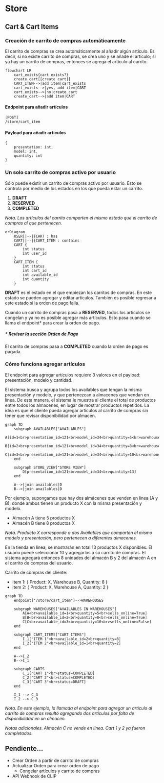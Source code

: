 # Store
## Cart & Cart Items
### Creación de carrito de compras automáticamente
El carrito de compras se crea automáticamente al añadir algún artículo. Es decir, si no existe carrito de compras, se crea uno y se añade el artículo; si ya hay un carrito de compras, entonces se agrega el artículo al carrito.

```mermaid
flowchart LR
    cart_exists{cart exists?}
    create_cart[[create cart]]
    CART_ITEM-->|add item|cart_exists
    cart_exists-->|yes, add item|CART
    cart_exists-->|no|create_cart
    create_cart-->|add item|CART
```

#### Endpoint para añadir artículos
```
[POST]
/store/cart_item
```

#### Payload para añadir artículos
```
{
    presentation: int,
    model: int,
    quantity: int
}
```

### Un solo carrito de compras activo por usuario
Sólo puede existir un carrito de compras activo por usuario. Esto se controla por medio de los estados en los que pueda estar un carrito. 
1. **DRAFT**
2. **RESERVED**
3. **COMPLETED**

*Nota. Los artículos del carrito comparten el mismo estado que el carrito de compras al que pertenecen.*

```mermaid
erDiagram
    USER||--|{CART : has
    CART||--|{CART_ITEM : contains
    CART {
        int status
        int user_id
    }
    CART_ITEM {
        int status
        int cart_id
        int available_id
        int quantity
    }
```

**DRAFT** es el estado en el que empiezan los carritos de compras. En este estado se pueden agregar y editar artículos. También es posible regresar a este estado si la orden de pago falla.

Cuando un carrito de compras pasa a **RESERVED**, todos los artículos se congelan y ya no es posible agregar más artículos. Esto pasa cuando se llama el endpoint* para crear la orden de pago.

##### * Revisar la sección **Orden de Pago**
El carrito de compras pasa a **COMPLETED** cuando la orden de pago es pagada.

### Cómo funciona agregar artículos

El endpoint para agregar artículos requiere 3 valores en el payload: presentación, modelo y cantidad.

El sistema busca y agrupa todos los availables que tengan la misma presentación y modelo, y que pertenezcan a almacenes que vendan en línea. De esta manera, el sistema le muestra al cliente el total de productos entre todos los almacenes, en lugar de mostrar productos repetidos. La idea es que el cliente pueda agregar artículos al carrito de compras sin tener que revisar disponibilidad por almacén.

```mermaid
graph TD
    subgraph AVAILABLES["AVAILABLES"]
        A[id=1<br>presentation_id=121<br>model_id=34<br>quantity=5<br>warehouse_id=A<br>sells_online=True]
        B[id=2<br>presentation_id=121<br>model_id=34<br>quantity=8<br>warehouse_id=B<br>sells_online=True]
        C[id=3<br>presentation_id=121<br>model_id=34<br>quantity=10<br>warehouse_id=C<br>sells_online=False]
    end

    subgraph STORE_VIEW["STORE VIEW"]
        D[presentation_id=121<br>model_id=34<br>quantity=13]
    end

    A-->|join availables|D
    B-->|join availables|D
```

Por ejemplo, supongamos que hay dos almácenes que venden en línea (A y B), donde ambos tienen un producto X con la misma presentación y modelo.
- Almacén A tiene 5 productos X
- Almacén B tiene 8 productos X

*Nota. Producto X corresponde a dos Availables que comparten el mismo modelo y presentación, pero pertenecen a diferentes almacenes.*

En la tienda en línea, se mostrarán en total 13 productos X disponibles. El usuario puede seleccionar 10 y agregarlos a su carrito de compras. El sistema agregará entonces 8 unidades del almacén B y 2 del almacén A en el carrito de compras del usuario.

Carrito de compras del cliente:
- Item 1: { Product: X, Warehouse B, Quantity: 8 }
- Item 2: { Product: X, Warehouse A, Quantity: 2 }

```mermaid
graph TD
    endpoint["/store/cart_item"]-->WAREHOUSES

    subgraph WAREHOUSES["AVAILABLES IN WAREHOUSES"]
        A[A<br>available_id=1<br>quantity=5<br>sells_online=True]
        B[B<br>available_id=2<br>quantity=8<br>sells_online=True]
        C[C<br>available_id=3<br>quantity=10<br>sells_online=False]
    end

    subgraph CART_ITEMS["CART ITEMS"]
        I_1["ITEM 1"<br>available_id=2<br>quantity=8]
        I_2["ITEM 2"<br>available_id=1<br>quantity=2]
    end

    A-->I_2
    B-->I_1

    subgraph CARTS
        C_1["CART 1"<br>status=COMPLETED]
        C_2["CART 2"<br>status=COMPLETED]
        C_3["CART 3"<br>status=DRAFT]
    end

    I_1 --> C_3
    I_2 --> C_3
```
*Nota. En este ejemplo, la llamada al endpoint para agregar un artículo al carrito de compras resultó agregando dos artículos por falta de disponibilidad en un almacén.*

*Notas adicionales. Almacén C no vende en linea. Cart 1 y 2 ya fueron completados.*

## Pendiente...
- Crear Orden a partir de carrito de compras
- Actualizar Orden para crear orden de pago
    - Congelar artículos y carrito de compras
- API Webhook de CLIP